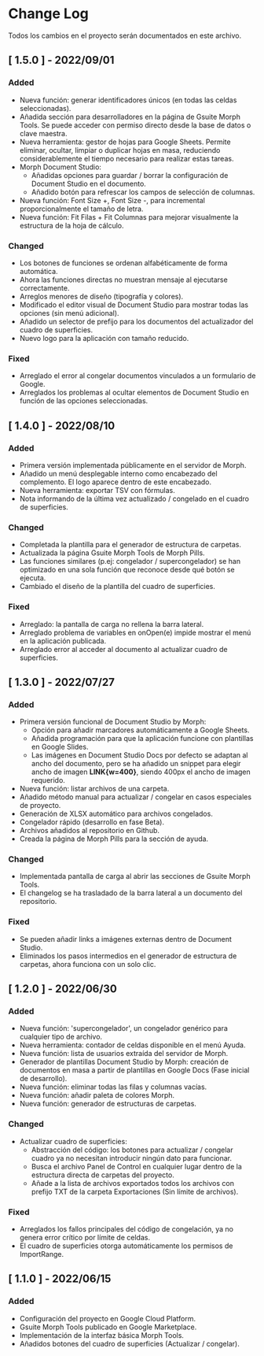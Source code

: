 
# Change Log
Todos los cambios en el proyecto serán documentados en este archivo.

## [ 1.5.0 ] - 2022/09/01

### Added

- Nueva función: generar identificadores únicos (en todas las celdas seleccionadas).
- Añadida sección para desarrolladores en la página de Gsuite Morph Tools. Se puede acceder con permiso directo desde la base de datos o clave maestra.
- Nueva herramienta: gestor de hojas para Google Sheets. Permite eliminar, ocultar, limpiar o duplicar hojas en masa, reduciendo considerablemente el tiempo necesario para realizar estas tareas.
- Morph Document Studio:
  - Añadidas opciones para guardar / borrar la configuración de Document Studio en el documento.
  - Añadido botón para refrescar los campos de selección de columnas.
- Nueva función: Font Size +, Font Size -, para incremental proporcionalmente el tamaño de letra.
- Nueva función: Fit Filas + Fit Columnas para mejorar visualmente la estructura de la hoja de cálculo.

### Changed

- Los botones de funciones se ordenan alfabéticamente de forma automática.
- Ahora las funciones directas no muestran mensaje al ejecutarse correctamente.
- Arreglos menores de diseño (tipografía y colores).
- Modificado el editor visual de Document Studio para mostrar todas las opciones (sin menú adicional).
- Añadido un selector de prefijo para los documentos del actualizador del cuadro de superficies.
- Nuevo logo para la aplicación con tamaño reducido.

### Fixed

- Arreglado el error al congelar documentos vinculados a un formulario de Google.
- Arreglados los problemas al ocultar elementos de Document Studio en función de las opciones seleccionadas.

## [ 1.4.0 ] - 2022/08/10

### Added

- Primera versión implementada públicamente en el servidor de Morph.
- Añadido un menú desplegable interno como encabezado del complemento. El logo aparece dentro de este encabezado.
- Nueva herramienta: exportar TSV con fórmulas.
- Nota informando de la última vez actualizado / congelado en el cuadro de superficies.

### Changed

- Completada la plantilla para el generador de estructura de carpetas.
- Actualizada la página Gsuite Morph Tools de Morph Pills.
- Las funciones similares (p.ej: congelador / supercongelador) se han optimizado en una sola función que reconoce desde qué botón se ejecuta.
- Cambiado el diseño de la plantilla del cuadro de superficies.

### Fixed

- Arreglado: la pantalla de carga no rellena la barra lateral.
- Arreglado problema de variables en onOpen(e) impide mostrar el menú en la aplicación publicada.
- Arreglado error al acceder al documento al actualizar cuadro de superficies.

## [ 1.3.0 ] - 2022/07/27

### Added

- Primera versión funcional de Document Studio by Morph:
  - Opción para añadir marcadores automáticamente a Google Sheets.
  - Añadida programación para que la aplicación funcione con plantillas en Google Slides.
  - Las imágenes en Document Studio Docs por defecto se adaptan al ancho del documento, pero se ha añadido un snippet para elegir ancho de imagen **LINK{w=400}**, siendo 400px el ancho de imagen requerido.
- Nueva función: listar archivos de una carpeta.
- Añadido método manual para actualizar / congelar en casos especiales de proyecto.
- Generación de XLSX automático para archivos congelados.
- Congelador rápido (desarrollo en fase Beta).
- Archivos añadidos al repositorio en Github.
- Creada la página de Morph Pills para la sección de ayuda.

### Changed

- Implementada pantalla de carga al abrir las secciones de Gsuite Morph Tools.
- El changelog se ha trasladado de la barra lateral a un documento del repositorio.

### Fixed
 
- Se pueden añadir links a imágenes externas dentro de Document Studio.
- Eliminados los pasos intermedios en el generador de estructura de carpetas, ahora funciona con un solo clic.

## [ 1.2.0 ] - 2022/06/30

### Added

- Nueva función: 'supercongelador', un congelador genérico para cualquier tipo de archivo.
- Nueva herramienta: contador de celdas disponible en el menú Ayuda.
- Nueva función: lista de usuarios extraída del servidor de Morph.
- Generador de plantillas Document Studio by Morph: creación de documentos en masa a partir de plantillas en Google Docs (Fase inicial de desarrollo).
- Nueva función: eliminar todas las filas y columnas vacías.
- Nueva función: añadir paleta de colores Morph.
- Nueva función: generador de estructuras de carpetas.

### Changed

- Actualizar cuadro de superficies:
  - Abstracción del código: los botones para actualizar / congelar cuadro ya no necesitan introducir ningún dato para funcionar.
  - Busca el archivo Panel de Control en cualquier lugar dentro de la estructura directa de carpetas del proyecto.
  - Añade a la lista de archivos exportados todos los archivos con prefijo TXT de la carpeta Exportaciones (Sin límite de archivos).

### Fixed
 
- Arreglados los fallos principales del código de congelación, ya no genera error crítico por límite de celdas.
- El cuadro de superficies otorga automáticamente los permisos de ImportRange.

## [ 1.1.0 ] - 2022/06/15

### Added

- Configuración del proyecto en Google Cloud Platform.
- Gsuite Morph Tools publicado en Google Marketplace.
- Implementación de la interfaz básica Morph Tools.
- Añadidos botones del cuadro de superficies (Actualizar / congelar).